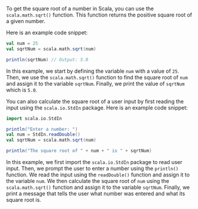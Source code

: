 To get the square root of a number in Scala, you can use the `scala.math.sqrt()` function. This function returns the positive square root of a given number. 

Here is an example code snippet:

```scala
val num = 25
val sqrtNum = scala.math.sqrt(num)

println(sqrtNum) // Output: 5.0
```

In this example, we start by defining the variable `num` with a value of `25`. Then, we use the `scala.math.sqrt()` function to find the square root of `num` and assign it to the variable `sqrtNum`. Finally, we print the value of `sqrtNum` which is `5.0`.

You can also calculate the square root of a user input by first reading the input using the `scala.io.StdIn` package. Here is an example code snippet:

```scala
import scala.io.StdIn

println("Enter a number: ")
val num = StdIn.readDouble()
val sqrtNum = scala.math.sqrt(num)

println("The square root of " + num + " is " + sqrtNum)
```

In this example, we first import the `scala.io.StdIn` package to read user input. Then, we prompt the user to enter a number using the `println()` function. We read the input using the `readDouble()` function and assign it to the variable `num`. We then calculate the square root of `num` using the `scala.math.sqrt()` function and assign it to the variable `sqrtNum`. Finally, we print a message that tells the user what number was entered and what its square root is.